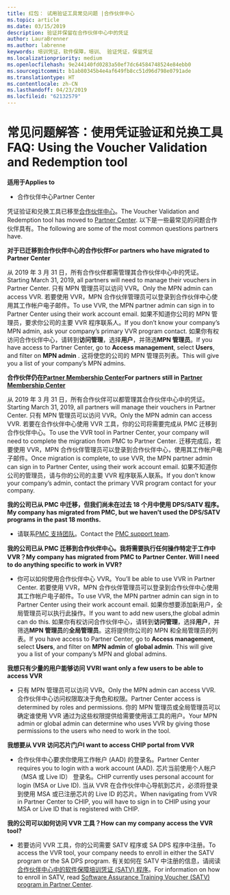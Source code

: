 ```yaml
---
title: 红包： 试用验证工具常见问题 |合作伙伴中心
ms.topic: article
ms.date: 03/15/2019
description: 验证并保留在合作伙伴中心中的凭证
author: LauraBrenner
ms.author: labrenne
keywords: 培训凭证，软件保障，培训、 验证凭证，保留凭证
ms.localizationpriority: medium
ms.openlocfilehash: 9e244140fd0283a50ef7dc64584748524e84ebb0
ms.sourcegitcommit: b1ab80345b4e4af649fb8cc51d96d798e0791ade
ms.translationtype: HT
ms.contentlocale: zh-CN
ms.lasthandoff: 04/23/2019
ms.locfileid: "62132579"
---
```

# <a name="faq-using-the-voucher-validation-and-redemption-tool"></a><span data-ttu-id="09683-104">常见问题解答：使用凭证验证和兑换工具</span><span class="sxs-lookup"><span data-stu-id="09683-104">FAQ: Using the Voucher Validation and Redemption tool</span></span> 

<span data-ttu-id="09683-105">**适用于**</span><span class="sxs-lookup"><span data-stu-id="09683-105">**Applies to**</span></span>

- <span data-ttu-id="09683-106">合作伙伴中心</span><span class="sxs-lookup"><span data-stu-id="09683-106">Partner Center</span></span>

<span data-ttu-id="09683-107">凭证验证和兑换工具已移至[合作伙伴中心](https://partner.microsoft.com/en-us/pcv/dashboard/overview)。</span><span class="sxs-lookup"><span data-stu-id="09683-107">The Voucher Validation and Redemption tool has moved to [Partner Center](https://partner.microsoft.com/en-us/pcv/dashboard/overview).</span></span> <span data-ttu-id="09683-108">以下是一些最常见的问题合作伙伴具有。</span><span class="sxs-lookup"><span data-stu-id="09683-108">The following are some of the most common questions partners have.</span></span> 

<span data-ttu-id="09683-109">**对于已迁移到合作伙伴中心的合作伙伴**</span><span class="sxs-lookup"><span data-stu-id="09683-109">**For partners who have migrated to Partner Center**</span></span>

 <span data-ttu-id="09683-110">从 2019 年 3 月 31 日，所有合作伙伴都需管理其合作伙伴中心中的凭证。</span><span class="sxs-lookup"><span data-stu-id="09683-110">Starting March 31, 2019, all partners will need to manage their vouchers in Partner Center.</span></span> <span data-ttu-id="09683-111">只有 MPN 管理员可以访问 VVR。</span><span class="sxs-lookup"><span data-stu-id="09683-111">Only the MPN admin can access VVR.</span></span> <span data-ttu-id="09683-112">若要使用 VVR，MPN 合作伙伴管理员可以登录到合作伙伴中心使用其工作帐户电子邮件。</span><span class="sxs-lookup"><span data-stu-id="09683-112">To use VVR, the MPN partner admin can sign in to Partner Center using their work account email.</span></span> <span data-ttu-id="09683-113">如果不知道你公司的 MPN 管理员，要求你公司的主要 VVR 程序联系人。</span><span class="sxs-lookup"><span data-stu-id="09683-113">If you don’t know your company’s MPN admin, ask your company’s primary VVR program contact.</span></span>  <span data-ttu-id="09683-114">如果你有权访问合作伙伴中心，请转到**访问管理**，选择**用户**，并筛选**MPN 管理员**。</span><span class="sxs-lookup"><span data-stu-id="09683-114">If you have access to Partner Center, go to **Access management**, select **Users**, and filter on **MPN admin** .</span></span> <span data-ttu-id="09683-115">这将使您的公司的 MPN 管理员列表。</span><span class="sxs-lookup"><span data-stu-id="09683-115">This will give you a list of your company’s MPN admins.</span></span>  

<span data-ttu-id="09683-116">**合作伙伴仍在[Partner Membership Center](https://partner.microsoft.com/)**</span><span class="sxs-lookup"><span data-stu-id="09683-116">**For partners still in [Partner Membership Center](https://partner.microsoft.com/)**</span></span>

<span data-ttu-id="09683-117">从 2019 年 3 月 31 日，所有合作伙伴可以都管理其合作伙伴中心中的凭证。</span><span class="sxs-lookup"><span data-stu-id="09683-117">Starting March 31, 2019, all partners will manage their vouchers in Partner Center.</span></span> <span data-ttu-id="09683-118">只有 MPN 管理员可以访问 VVR。</span><span class="sxs-lookup"><span data-stu-id="09683-118">Only the MPN admin can access VVR.</span></span> <span data-ttu-id="09683-119">若要在合作伙伴中心使用 VVR 工具，你的公司将需要完成从 PMC 迁移到合作伙伴中心。</span><span class="sxs-lookup"><span data-stu-id="09683-119">To use the VVR tool in Partner Center, your company will need to complete the migration from PMC to Partner Center.</span></span> <span data-ttu-id="09683-120">迁移完成后，若要使用 VVR，MPN 合作伙伴管理员可以登录到合作伙伴中心，使用其工作帐户电子邮件。</span><span class="sxs-lookup"><span data-stu-id="09683-120">Once migration is complete, to use VVR, the MPN partner admin can sign in to Partner Center, using their work account email.</span></span> <span data-ttu-id="09683-121">如果不知道你公司的管理员，请与你的公司的主要 VVR 程序联系人联系。</span><span class="sxs-lookup"><span data-stu-id="09683-121">If you don’t know your company’s admin, contact the primary VVR program contact for your company.</span></span>  


<span data-ttu-id="09683-122">**我的公司已从 PMC 中迁移，但我们尚未在过去 18 个月中使用 DPS/SATV 程序。**</span><span class="sxs-lookup"><span data-stu-id="09683-122">**My company has migrated from PMC, but we haven’t used the DPS/SATV programs in the past 18 months.**</span></span>

- <span data-ttu-id="09683-123">请联系[PMC 支持团队](mailto:proghelp@microsoft.com)。</span><span class="sxs-lookup"><span data-stu-id="09683-123">Contact the [PMC support team](mailto:proghelp@microsoft.com).</span></span> 


<span data-ttu-id="09683-124">**我的公司已从 PMC 迁移到合作伙伴中心。我将需要执行任何操作特定于工作中 VVR？**</span><span class="sxs-lookup"><span data-stu-id="09683-124">**My company has migrated from PMC to Partner Center. Will I need to do anything specific to work in VVR?**</span></span> 

- <span data-ttu-id="09683-125">你可以如何使用合作伙伴中心 VVR。</span><span class="sxs-lookup"><span data-stu-id="09683-125">You’ll be able to use VVR in Partner Center.</span></span>  <span data-ttu-id="09683-126">若要使用 VVR，MPN 合作伙伴管理员可以登录到合作伙伴中心使用其工作帐户电子邮件。</span><span class="sxs-lookup"><span data-stu-id="09683-126">To use VVR, the MPN partner admin can sign in to Partner Center using their work account email.</span></span> <span data-ttu-id="09683-127">如果你想要添加新用户，全局管理员可以执行此操作。</span><span class="sxs-lookup"><span data-stu-id="09683-127">If you want to add new users,the global admin can do this.</span></span> <span data-ttu-id="09683-128">如果你有权访问合作伙伴中心，请转到**访问管理**，选择**用户**，并筛选**MPN 管理员**的**全局管理员**。这将提供你公司的 MPN 和全局管理员的列表。</span><span class="sxs-lookup"><span data-stu-id="09683-128">If you have access to Partner Center, go to **Access management**, select **Users**, and filter on **MPN admin** of **global admin**. This will give you a list of your company’s MPN and global admins.</span></span>  

<span data-ttu-id="09683-129">**我想只有少量的用户能够访问 VVR**</span><span class="sxs-lookup"><span data-stu-id="09683-129">**I want only a few users to be able to access VVR**</span></span>

- <span data-ttu-id="09683-130">只有 MPN 管理员可以访问 VVR。</span><span class="sxs-lookup"><span data-stu-id="09683-130">Only the MPN admin can access VVR.</span></span> <span data-ttu-id="09683-131">合作伙伴中心访问权限取决于角色和权限。</span><span class="sxs-lookup"><span data-stu-id="09683-131">Partner Center access is determined by roles and permissions.</span></span> <span data-ttu-id="09683-132">你的 MPN 管理员或全局管理员可以确定谁使用 VVR 通过为这些权限提供给需要使用该工具的用户。</span><span class="sxs-lookup"><span data-stu-id="09683-132">Your MPN admin or global admin can determine who uses VVR by giving those permissions to the users who need to work in the tool.</span></span>

<span data-ttu-id="09683-133">**我想要从 VVR 访问芯片门户**</span><span class="sxs-lookup"><span data-stu-id="09683-133">**I want to access CHIP portal from VVR**</span></span>

- <span data-ttu-id="09683-134">合作伙伴中心要求你使用工作帐户 (AAD) 的登录名。</span><span class="sxs-lookup"><span data-stu-id="09683-134">Partner Center requires you to login with a work account (AAD).</span></span>  <span data-ttu-id="09683-135">芯片当前使用个人帐户 （MSA 或 Live ID） 登录名。</span><span class="sxs-lookup"><span data-stu-id="09683-135">CHIP currently uses personal account for login (MSA or Live ID).</span></span>  <span data-ttu-id="09683-136">当从 VVR 在合作伙伴中心导航到芯片，必须将登录到使用 MSA 或已注册芯片的 Live ID 的芯片。</span><span class="sxs-lookup"><span data-stu-id="09683-136">When navigating from VVR in Partner Center to CHIP, you will have to sign in to CHIP using your MSA or Live ID that is registered with CHIP.</span></span>

<span data-ttu-id="09683-137">**我的公司可以如何访问 VVR 工具？**</span><span class="sxs-lookup"><span data-stu-id="09683-137">**How can my company access the VVR tool?**</span></span>

- <span data-ttu-id="09683-138">若要访问 VVR 工具，你的公司需要 SATV 程序或 SA DPS 程序中注册。</span><span class="sxs-lookup"><span data-stu-id="09683-138">To access the VVR tool, your company needs to enroll in either the SATV program or the SA DPS program.</span></span>
<span data-ttu-id="09683-139">有关如何在 SATV 中注册的信息，请阅读[合作伙伴中心中的软件保障培训凭证 (SATV) 程序](software-assurance-satv.md)。</span><span class="sxs-lookup"><span data-stu-id="09683-139">For information on how to enroll in SATV, read [Software Assurance Training Voucher (SATV) program in Partner Center](software-assurance-satv.md).</span></span>
 <!--
For information on how to enroll in Software Assurance DPS programs, read [Software Assurance programs in Partner Center](software-assurance-dps.md).-->